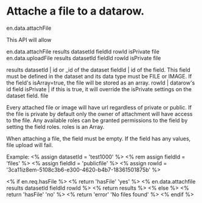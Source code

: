 # Attache a file to a datarow.

en.data.attachFile

This API will allow 


en.data.attachFile results datasetId fieldId rowId isPrivate file
en.data.uploadFile results datasetId fieldId rowId isPrivate file


results 
datasetId       | id or _id of the dataset
fieldId         | id of the field. This field must be defined in the dataset and its data type must be FILE or IMAGE. If the field's isArray=true, the file will be stored as an array.
rowId           | datarow's id field
isPrivate       | if this is true, it will override the isPrivate settings on the dataset field.
file


Every attached file or image will have url regardless of private or public.
If the file is private by default only the owner of attachment will have access to the file.
Any available roles can be granted permissions to the field by setting the field roles. roles is an Array.

When attaching a file, the field must be empty. If the field has any values, file upload will fail.

Example:
<% assign datasetId = 'test1000' %>
<% rem assign fieldId = 'files' %>
<% assign fieldId = 'publicfile' %>
<% assign rowId = '3ca11iz8em-5108c3b6-e300-4620-b4b7-18361501875b' %>

<% if en.req.hasFile %>
    <% return 'hasFile' 'yes' %>
    <% en.data.attachfile results datasetId  fieldId rowId %>
    <% return results  %>
<% else %>
    <% return 'hasFile' 'no' %>
    <% return 'error' 'No files found' %>
<% endif %>

